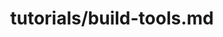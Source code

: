 ---
title: tutorials/build-tools.md
showAuthorInfo: false
redirect_path: https://kotlinlang.org/docs/build-tools.html
---